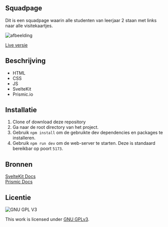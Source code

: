 ## Squadpage

Dit is een squadpage waarin alle studenten van leerjaar 2 staan met links naar alle visitekaartjes.

![afbeelding](![afbeelding](https://user-images.githubusercontent.com/26089533/191589857-40e5136f-f299-44b7-8cf2-d21ac96201f1.png))

[Live versie](your-tribe-for-life-squad-page.vercel.app)

## Beschrijving

* HTML
* CSS
* JS
* SvelteKit
* Prismic.io

## Installatie

1. Clone of download deze repository
2. Ga naar de root directory van het project.
3. Gebruik `npm install` om de gebruikte dev dependencies en packages te installeren.
4. Gebruik `npm run dev` om de web-server te starten. Deze is standaard bereikbar op poort `5173`.

## Bronnen

[SvelteKit Docs](https://kit.svelte.dev/docs/introduction)
<br>
[Prismic Docs](https://prismic.io/docs/technologies/svelte)





## Licentie

![GNU GPL V3](https://www.gnu.org/graphics/gplv3-127x51.png)

This work is licensed under [GNU GPLv3](./LICENSE).

